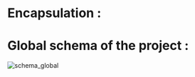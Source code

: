 # Encapsulation :


# Global schema of the project : 

![schema_global](https://github.com/Cdk29/The-drug-bank-database/blob/master/Java.png)
